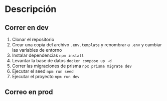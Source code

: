 # Descripción

## Correr en dev

1. Clonar el repositorio
2. Crear una copia del archivo ```.env.template``` y renombrar a ```.env``` y cambiar las variables de entorno
2. Instalar dependencias ```npm install```
3. Levantar la base de datos ```docker compose up -d```
4. Correr las migraciones de prisma ```npx prisma migrate dev```
5. Ejecutar el seed ```npm run seed```
6. Ejecutar el proyecto ```npm run dev```

## Correo en prod
